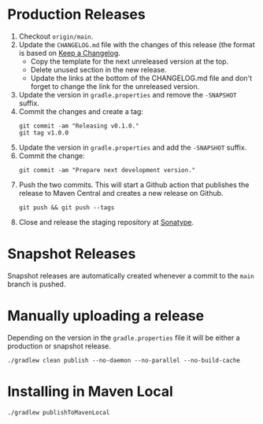 # Production Releases

1. Checkout `origin/main`.
2. Update the `CHANGELOG.md` file with the changes of this release (the format is based on [Keep a Changelog](https://keepachangelog.com/en/1.0.0/).
   * Copy the template for the next unreleased version at the top.
   * Delete unused section in the new release.
   * Update the links at the bottom of the CHANGELOG.md file and don't forget to change the link for the unreleased version.
3. Update the version in `gradle.properties` and remove the `-SNAPSHOT` suffix.
4. Commit the changes and create a tag:
   ```
   git commit -am "Releasing v0.1.0."
   git tag v1.0.0
   ```
5. Update the version in `gradle.properties` and add the `-SNAPSHOT` suffix.
6. Commit the change:
   ```
   git commit -am "Prepare next development version."
   ```
7. Push the two commits. This will start a Github action that publishes the release to Maven Central and creates a new release on Github.   
   ```
   git push && git push --tags
   ```
8. Close and release the staging repository at [Sonatype](https://s01.oss.sonatype.org).

# Snapshot Releases

Snapshot releases are automatically created whenever a commit to the `main` branch is pushed.  

# Manually uploading a release

Depending on the version in the `gradle.properties` file it will be either a production or snapshot release.
```
./gradlew clean publish --no-daemon --no-parallel --no-build-cache
```

# Installing in Maven Local

```
./gradlew publishToMavenLocal
```
